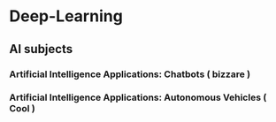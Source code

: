 # Deep-Learning
## AI subjects

### Artificial Intelligence Applications: Chatbots ( bizzare )

### Artificial Intelligence Applications: Autonomous Vehicles ( Cool )
